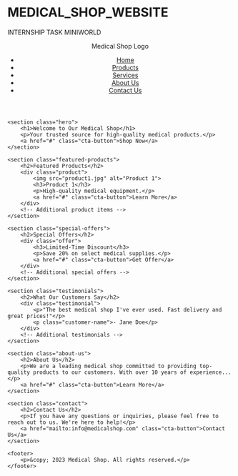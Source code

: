 # MEDICAL_SHOP_WEBSITE
INTERNSHIP TASK MINIWORLD


<!DOCTYPE html>
<html lang="en">
<head>
    <meta charset="UTF-8">
    <meta name="viewport" content="width=device-width, initial-scale=1.0">
    <link rel="stylesheet" href="styles.css">
    <title>Medical Shop Homepage</title>
</head>
<body>
    <header>
        <div class="logo">Medical Shop Logo</div>
        <nav>
            <ul>
                <li><a href="#">Home</a></li>
                <li><a href="#">Products</a></li>
                <li><a href="#">Services</a></li>
                <li><a href="#">About Us</a></li>
                <li><a href="#">Contact Us</a></li>
            </ul>
        </nav>
    </header>

    <section class="hero">
        <h1>Welcome to Our Medical Shop</h1>
        <p>Your trusted source for high-quality medical products.</p>
        <a href="#" class="cta-button">Shop Now</a>
    </section>

    <section class="featured-products">
        <h2>Featured Products</h2>
        <div class="product">
            <img src="product1.jpg" alt="Product 1">
            <h3>Product 1</h3>
            <p>High-quality medical equipment.</p>
            <a href="#" class="cta-button">Learn More</a>
        </div>
        <!-- Additional product items -->
    </section>

    <section class="special-offers">
        <h2>Special Offers</h2>
        <div class="offer">
            <h3>Limited-Time Discount</h3>
            <p>Save 20% on select medical supplies.</p>
            <a href="#" class="cta-button">Get Offer</a>
        </div>
        <!-- Additional special offers -->
    </section>

    <section class="testimonials">
        <h2>What Our Customers Say</h2>
        <div class="testimonial">
            <p>"The best medical shop I've ever used. Fast delivery and great prices!"</p>
            <p class="customer-name">- Jane Doe</p>
        </div>
        <!-- Additional testimonials -->
    </section>

    <section class="about-us">
        <h2>About Us</h2>
        <p>We are a leading medical shop committed to providing top-quality products to our customers. With over 10 years of experience...</p>
        <a href="#" class="cta-button">Learn More</a>
    </section>

    <section class="contact">
        <h2>Contact Us</h2>
        <p>If you have any questions or inquiries, please feel free to reach out to us. We're here to help!</p>
        <a href="mailto:info@medicalshop.com" class="cta-button">Contact Us</a>
    </section>

    <footer>
        <p>&copy; 2023 Medical Shop. All rights reserved.</p>
    </footer>
</body>
</html>
                
       

    
    

  


   










